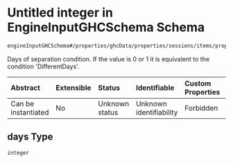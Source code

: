 # Untitled integer in EngineInputGHCSchema Schema

```txt
engineInputGHCSchema#/properties/ghcData/properties/sessions/items/properties/sessionRelations/properties/minimumSeparationTo/items/properties/days
```

Days of separation condition. If the value is 0 or 1 it is equivalent to the condition 'DifferentDays'.

| Abstract            | Extensible | Status         | Identifiable            | Custom Properties | Additional Properties | Access Restrictions | Defined In                                                        |
| :------------------ | :--------- | :------------- | :---------------------- | :---------------- | :-------------------- | :------------------ | :---------------------------------------------------------------- |
| Can be instantiated | No         | Unknown status | Unknown identifiability | Forbidden         | Allowed               | none                | [ghc.schema.json*](../out/ghc.schema.json "open original schema") |

## days Type

`integer`
